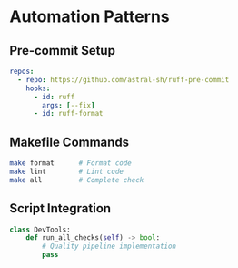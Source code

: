 <!-- FILE_MAP_BEGIN 
<!--
{"file_metadata":{"title":"Automation Patterns","description":"Documentation describing automation patterns including pre-commit setup, Makefile commands, and script integration for code quality and automation.","last_updated":"2025-07-31","type":"documentation"},"ai_instructions":"Analyze the document to identify key automation patterns and their implementations. Focus on extracting structured sections based on the main headings and capture important code blocks that illustrate configuration and usage. Ensure line numbers are accurate and sections do not overlap. Provide clear descriptions for each section and key element to facilitate navigation and understanding of automation setup and integration.","sections":[{"name":"Automation Patterns Overview","description":"Introduction and main title of the document presenting the overall topic of automation patterns.","line_start":7,"line_end":8},{"name":"Pre-commit Setup","description":"Details the configuration for pre-commit hooks using a YAML snippet to automate code fixes and formatting.","line_start":9,"line_end":16},{"name":"Makefile Commands","description":"Lists common Makefile commands used for formatting, linting, and running all checks with example bash commands.","line_start":17,"line_end":23},{"name":"Script Integration","description":"Provides a Python class example illustrating how to integrate automation scripts for running quality checks programmatically.","line_start":24,"line_end":31}],"key_elements":[{"name":"Pre-commit YAML Configuration","description":"YAML code block defining pre-commit hooks for the ruff tool to automatically fix and format code.","line":10},{"name":"Makefile Command Examples","description":"Bash code block showing commands to format code, lint, and run all checks using Makefile targets.","line":18},{"name":"Python Script Integration Example","description":"Python code block demonstrating a DevTools class with a method stub for running all quality checks.","line":25}]}
-->
<!-- FILE_MAP_END -->

# Automation Patterns

## Pre-commit Setup
```yaml
repos:
  - repo: https://github.com/astral-sh/ruff-pre-commit
    hooks:
      - id: ruff
        args: [--fix]
      - id: ruff-format
```

## Makefile Commands
```bash
make format      # Format code
make lint        # Lint code  
make all         # Complete check
```

## Script Integration
```python
class DevTools:
    def run_all_checks(self) -> bool:
        # Quality pipeline implementation
        pass
```
